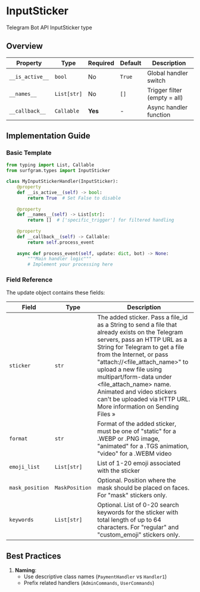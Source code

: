 # InputSticker

Telegram Bot API InputSticker type

## Overview

| Property        | Type               | Required | Default | Description                              |
|-----------------|--------------------|----------|---------|------------------------------------------|
| `__is_active__` | `bool`             | No       | `True`  | Global handler switch                   |
| `__names__`     | `List[str]`        | No       | `[]`    | Trigger filter (empty = all)            |
| `__callback__`  | `Callable`         | **Yes**  | -       | Async handler function                  |

## Implementation Guide

### Basic Template

```python
from typing import List, Callable
from surfgram.types import InputSticker

class MyInputStickerHandler(InputSticker):    
    @property
    def __is_active__(self) -> bool:
        return True  # Set False to disable
        
    @property
    def __names__(self) -> List[str]:
        return []  # ['specific_trigger'] for filtered handling
        
    @property
    def __callback__(self) -> Callable:
        return self.process_event
        
    async def process_event(self, update: dict, bot) -> None:
        """Main handler logic"""
        # Implement your processing here
```

### Field Reference

The update object contains these fields:

| Field          | Type              | Description                     |
|----------------|-------------------|---------------------------------|
| `sticker` | `str` | The added sticker. Pass a file_id as a String to send a file that already exists on the Telegram servers, pass an HTTP URL as a String for Telegram to get a file from the Internet, or pass "attach://<file_attach_name>" to upload a new file using multipart/form-data under <file_attach_name> name. Animated and video stickers can't be uploaded via HTTP URL. More information on Sending Files » |
| `format` | `str` | Format of the added sticker, must be one of "static" for a .WEBP or .PNG image, "animated" for a .TGS animation, "video" for a .WEBM video |
| `emoji_list` | `List[str]` | List of 1-20 emoji associated with the sticker |
| `mask_position` | `MaskPosition` | Optional. Position where the mask should be placed on faces. For "mask" stickers only. |
| `keywords` | `List[str]` | Optional. List of 0-20 search keywords for the sticker with total length of up to 64 characters. For "regular" and "custom_emoji" stickers only. |

## Best Practices

1. **Naming**: 
   - Use descriptive class names (`PaymentHandler` vs `Handler1`)
   - Prefix related handlers (`AdminCommands`, `UserCommands`)
